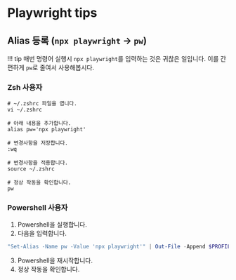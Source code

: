 # Playwright tips

## Alias 등록 (`npx playwright` -> `pw`)

!!! tip
매번 명령어 실행시 `npx playwright`를 입력하는 것은 귀찮은 일입니다. 이를 간편하게 `pw`로 줄여서 사용해봅시다.

### Zsh 사용자

```shell
# ~/.zshrc 파일을 엽니다.
vi ~/.zshrc

# 아래 내용을 추가합니다.
alias pw='npx playwright'

# 변경사항을 저장합니다.
:wq

# 변경사항을 적용합니다.
source ~/.zshrc

# 정상 작동을 확인합니다.
pw
```

### Powershell 사용자

1. Powershell을 실행합니다.
2. 다음을 입력합니다.

```powershell
"Set-Alias -Name pw -Value 'npx playwright'" | Out-File -Append $PROFILE
```

3. Powershell을 재시작합니다.
4. 정상 작동을 확인합니다.
